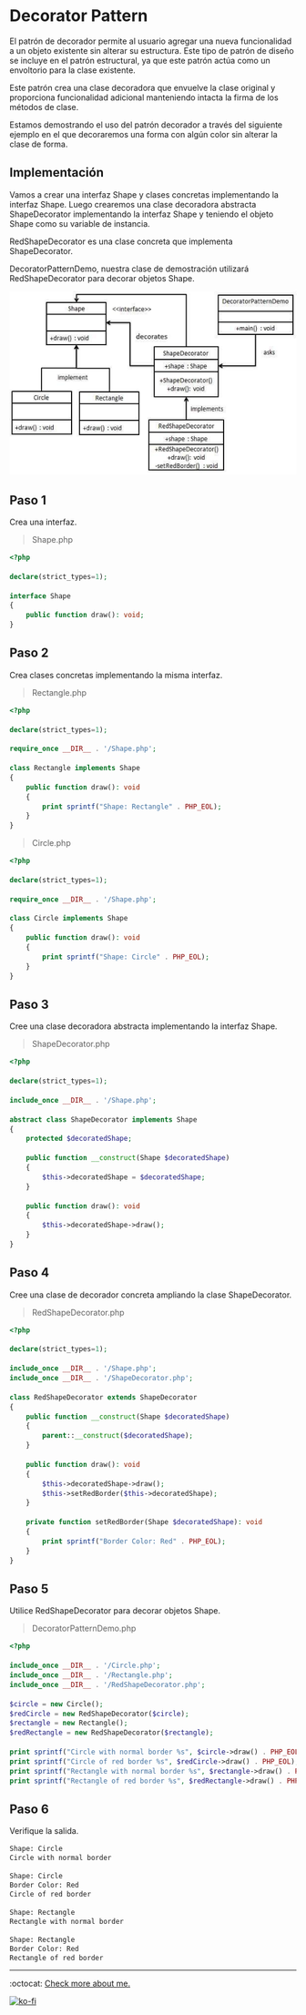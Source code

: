 # Decorator Pattern

El patrón de decorador permite al usuario agregar una nueva funcionalidad a un objeto existente sin alterar su estructura. Este tipo de patrón de diseño se incluye en el patrón estructural, ya que este patrón actúa como un envoltorio para la clase existente.

Este patrón crea una clase decoradora que envuelve la clase original y proporciona funcionalidad adicional manteniendo intacta la firma de los métodos de clase.

Estamos demostrando el uso del patrón decorador a través del siguiente ejemplo en el que decoraremos una forma con algún color sin alterar la clase de forma.

## Implementación

Vamos a crear una interfaz Shape y clases concretas implementando la interfaz Shape. Luego crearemos una clase decoradora abstracta ShapeDecorator implementando la interfaz Shape y teniendo el objeto Shape como su variable de instancia.

RedShapeDecorator es una clase concreta que implementa ShapeDecorator.

DecoratorPatternDemo, nuestra clase de demostración utilizará RedShapeDecorator para decorar objetos Shape.

![UML Diagram](decorator_pattern_uml_diagram.jpg)

## Paso 1

Crea una interfaz.

> Shape.php

```php
<?php

declare(strict_types=1);

interface Shape
{
    public function draw(): void;
}
```

## Paso 2

Crea clases concretas implementando la misma interfaz.

> Rectangle.php

```php
<?php

declare(strict_types=1);

require_once __DIR__ . '/Shape.php';

class Rectangle implements Shape
{
    public function draw(): void
    {
        print sprintf("Shape: Rectangle" . PHP_EOL);
    }
}
```

> Circle.php

```php
<?php

declare(strict_types=1);

require_once __DIR__ . '/Shape.php';

class Circle implements Shape
{
    public function draw(): void
    {
        print sprintf("Shape: Circle" . PHP_EOL);
    }
}
```

## Paso 3

Cree una clase decoradora abstracta implementando la interfaz Shape.

> ShapeDecorator.php

```php
<?php

declare(strict_types=1);

include_once __DIR__ . '/Shape.php';

abstract class ShapeDecorator implements Shape
{
    protected $decoratedShape;

    public function __construct(Shape $decoratedShape)
    {
        $this->decoratedShape = $decoratedShape;
    }

    public function draw(): void
    {
        $this->decoratedShape->draw();
    }
}
```

## Paso 4

Cree una clase de decorador concreta ampliando la clase ShapeDecorator.

> RedShapeDecorator.php

```php
<?php

declare(strict_types=1);

include_once __DIR__ . '/Shape.php';
include_once __DIR__ . '/ShapeDecorator.php';

class RedShapeDecorator extends ShapeDecorator
{
    public function __construct(Shape $decoratedShape)
    {
        parent::__construct($decoratedShape);
    }

    public function draw(): void
    {
        $this->decoratedShape->draw();
        $this->setRedBorder($this->decoratedShape);
    }

    private function setRedBorder(Shape $decoratedShape): void
    {
        print sprintf("Border Color: Red" . PHP_EOL);
    }
}
```

## Paso 5

Utilice RedShapeDecorator para decorar objetos Shape.

> DecoratorPatternDemo.php

```php
<?php

include_once __DIR__ . '/Circle.php';
include_once __DIR__ . '/Rectangle.php';
include_once __DIR__ . '/RedShapeDecorator.php';

$circle = new Circle();
$redCircle = new RedShapeDecorator($circle);
$rectangle = new Rectangle();
$redRectangle = new RedShapeDecorator($rectangle);

print sprintf("Circle with normal border %s", $circle->draw() . PHP_EOL);
print sprintf("Circle of red border %s", $redCircle->draw() . PHP_EOL);
print sprintf("Rectangle with normal border %s", $rectangle->draw() . PHP_EOL);
print sprintf("Rectangle of red border %s", $redRectangle->draw() . PHP_EOL);
```

## Paso 6

Verifique la salida.

```note
Shape: Circle
Circle with normal border

Shape: Circle
Border Color: Red
Circle of red border

Shape: Rectangle
Rectangle with normal border

Shape: Rectangle
Border Color: Red
Rectangle of red border
```

---

:octocat: [Check more about me.](https://github.com/FernandoCalmet)

[![ko-fi](https://www.ko-fi.com/img/githubbutton_sm.svg)](https://ko-fi.com/T6T41JKMI)
